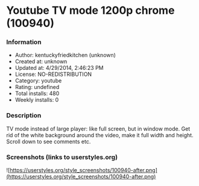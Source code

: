 # Youtube TV mode 1200p chrome (100940)

### Information
- Author: kentuckyfriedkitchen (unknown)
- Created at: unknown
- Updated at: 4/29/2014, 2:46:23 PM
- License: NO-REDISTRIBUTION
- Category: youtube
- Rating: undefined
- Total installs: 480
- Weekly installs: 0


### Description
TV mode instead of large player: like full screen, but in window mode. Get rid of the white background around the video, make it full width and height. Scroll down to see comments etc.


### Screenshots (links to userstyles.org)
![https://userstyles.org/style_screenshots/100940-after.png](https://userstyles.org/style_screenshots/100940-after.png)


